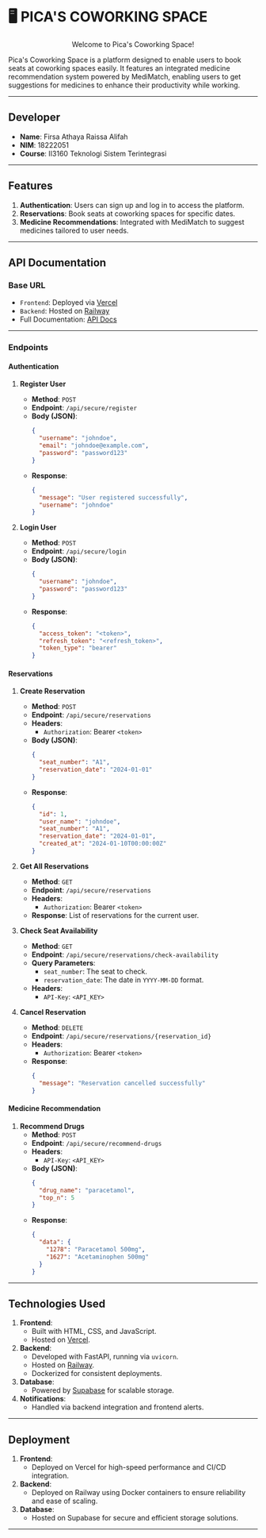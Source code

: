 # 🖥️ PICA'S COWORKING SPACE

<p align="center">
  Welcome to Pica's Coworking Space!
</p>

Pica's Coworking Space is a platform designed to enable users to book seats at coworking spaces easily. It features an integrated medicine recommendation system powered by MediMatch, enabling users to get suggestions for medicines to enhance their productivity while working.

---

## **Developer**
- **Name**: Firsa Athaya Raissa Alifah  
- **NIM**: 18222051  
- **Course**: II3160 Teknologi Sistem Terintegrasi  

---

## **Features**
1. **Authentication**: Users can sign up and log in to access the platform.  
2. **Reservations**: Book seats at coworking spaces for specific dates.  
3. **Medicine Recommendations**: Integrated with MediMatch to suggest medicines tailored to user needs.  

---

## **API Documentation**

### **Base URL**
- `Frontend`: Deployed via [Vercel](https://coworkingspace-six.vercel.app/)  
- `Backend`: Hosted on [Railway](https://coworkingspace.up.railway.app/)  
- Full Documentation: [API Docs](https://coworkingspace.up.railway.app/docs)

---

### **Endpoints**
#### **Authentication**
1. **Register User**
   - **Method**: `POST`
   - **Endpoint**: `/api/secure/register`
   - **Body (JSON)**:
     ```json
     {
       "username": "johndoe",
       "email": "johndoe@example.com",
       "password": "password123"
     }
     ```
   - **Response**:
     ```json
     {
       "message": "User registered successfully",
       "username": "johndoe"
     }
     ```

2. **Login User**
   - **Method**: `POST`
   - **Endpoint**: `/api/secure/login`
   - **Body (JSON)**:
     ```json
     {
       "username": "johndoe",
       "password": "password123"
     }
     ```
   - **Response**:
     ```json
     {
       "access_token": "<token>",
       "refresh_token": "<refresh_token>",
       "token_type": "bearer"
     }
     ```

#### **Reservations**
1. **Create Reservation**
   - **Method**: `POST`
   - **Endpoint**: `/api/secure/reservations`
   - **Headers**:
     - `Authorization`: Bearer `<token>`
   - **Body (JSON)**:
     ```json
     {
       "seat_number": "A1",
       "reservation_date": "2024-01-01"
     }
     ```
   - **Response**:
     ```json
     {
       "id": 1,
       "user_name": "johndoe",
       "seat_number": "A1",
       "reservation_date": "2024-01-01",
       "created_at": "2024-01-10T00:00:00Z"
     }
     ```

2. **Get All Reservations**
   - **Method**: `GET`
   - **Endpoint**: `/api/secure/reservations`
   - **Headers**:
     - `Authorization`: Bearer `<token>`
   - **Response**: List of reservations for the current user.

3. **Check Seat Availability**
   - **Method**: `GET`
   - **Endpoint**: `/api/secure/reservations/check-availability`
   - **Query Parameters**:
     - `seat_number`: The seat to check.
     - `reservation_date`: The date in `YYYY-MM-DD` format.
   - **Headers**:
     - `API-Key`: `<API_KEY>`

4. **Cancel Reservation**
   - **Method**: `DELETE`
   - **Endpoint**: `/api/secure/reservations/{reservation_id}`
   - **Headers**:
     - `Authorization`: Bearer `<token>`
   - **Response**:
     ```json
     {
       "message": "Reservation cancelled successfully"
     }
     ```

#### **Medicine Recommendation**
1. **Recommend Drugs**
   - **Method**: `POST`
   - **Endpoint**: `/api/secure/recommend-drugs`
   - **Headers**:
     - `API-Key`: `<API_KEY>`
   - **Body (JSON)**:
     ```json
     {
       "drug_name": "paracetamol",
       "top_n": 5
     }
     ```
   - **Response**:
     ```json
     {
       "data": {
         "1278": "Paracetamol 500mg",
         "1627": "Acetaminophen 500mg"
       }
     }
     ```

---

## **Technologies Used**
1. **Frontend**:
   - Built with HTML, CSS, and JavaScript.
   - Hosted on [Vercel](https://vercel.com/).
2. **Backend**:
   - Developed with FastAPI, running via `uvicorn`.
   - Hosted on [Railway](https://railway.app/).
   - Dockerized for consistent deployments.
3. **Database**:
   - Powered by [Supabase](https://supabase.com/) for scalable storage.
4. **Notifications**:
   - Handled via backend integration and frontend alerts.

---

## **Deployment**
1. **Frontend**:
   - Deployed on Vercel for high-speed performance and CI/CD integration.
2. **Backend**:
   - Deployed on Railway using Docker containers to ensure reliability and ease of scaling.
3. **Database**:
   - Hosted on Supabase for secure and efficient storage solutions.

---
